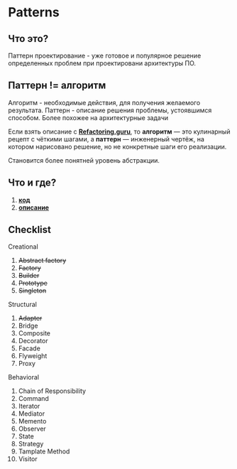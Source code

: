 # Patterns

## Что это?

Паттерн проектирование - уже готовое и популярное решение определенных проблем при проектировани архитектуры ПО.

## Паттерн != алгоритм

Алгоритм - необходимые действия, для получения желаемого результата. 
Паттерн - описание решения проблемы, устоявшимся способом. Более похожее на архитектурные задачи

Если взять описание с **[Refactoring.guru](https://refactoring.guru/ru/design-patterns/what-is-pattern)**, то __алгоритм__ — это кулинарный рецепт с чёткими шагами, а
__паттерн__ — инженерный чертёж, на котором нарисовано решение, но не конкретные шаги его реализации.

Становится более понятней уровень абстракции. 

## Что и где?
1. **[код](https://github.com/vngrv/patterns/tree/master/code)**
2. **[описание](https://github.com/vngrv/patterns/tree/master/doc)**

## Checklist

Creational
1. ~~Abstract factory~~
2. ~~Factory~~
3. ~~Builder~~
4. ~~Prototype~~
5. ~~Singleton~~

Structural
1. ~~Adapter~~
2. Bridge
3. Composite
4. Decorator
5. Facade
6. Flyweight
7. Proxy

Behavioral
1. Chain of Responsibility
2. Command
3. Iterator
4. Mediator
5. Memento
6. Observer
7. State
8. Strategy 
9. Tamplate Method
10. Visitor
